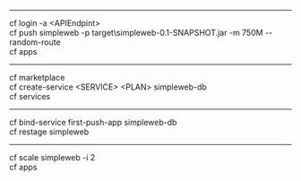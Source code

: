 ---------------------------------------  

cf login -a \<APIEndpint>  
cf push simpleweb -p target\simpleweb-0.1-SNAPSHOT.jar -m 750M --random-route  
cf apps  
  
---------------------------------------  

cf marketplace  
cf create-service \<SERVICE> \<PLAN> simpleweb-db  
cf services  
  
---------------------------------------  

cf bind-service first-push-app simpleweb-db  
cf restage simpleweb 
  
---------------------------------------  

cf scale simpleweb -i 2  
cf apps  
